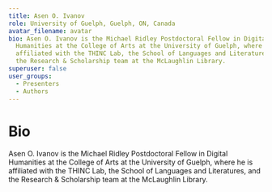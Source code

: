 ```yaml
---
title: Asen O. Ivanov
role: University of Guelph, Guelph, ON, Canada
avatar_filename: avatar
bio: Asen O. Ivanov is the Michael Ridley Postdoctoral Fellow in Digital
  Humanities at the College of Arts at the University of Guelph, where he is
  affiliated with the THINC Lab, the School of Languages and Literatures, and
  the Research & Scholarship team at the McLaughlin Library.
superuser: false
user_groups:
  - Presenters
  - Authors
---
```

# Bio
Asen O. Ivanov is the Michael Ridley Postdoctoral Fellow in Digital Humanities at the College of Arts at the University of Guelph, where he is affiliated with the THINC Lab, the School of Languages and Literatures, and the Research & Scholarship team at the McLaughlin Library.